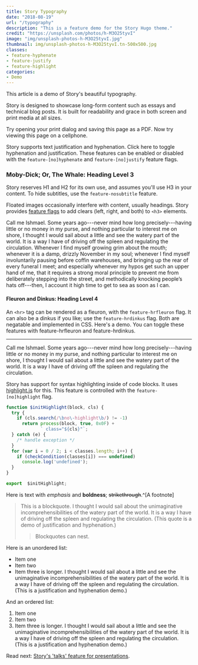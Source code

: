 ```yaml
---
title: Story Typography
date: "2018-08-19"
url: "/typography"
description: "This is a feature demo for the Story Hugo theme."
credit: "https://unsplash.com/photos/h-M3O25tyvI"
image: "img/unsplash-photos-h-M3O25tyvI.jpg"
thumbnail: img/unsplash-photos-h-M3O25tyvI.tn-500x500.jpg
classes:
- feature-hyphenate
- feature-justify
- feature-highlight
categories:
- Demo
---
```

This article is a demo of Story's beautiful typography.

Story is designed to showcase long-form content such as essays and technical
blog posts.  It is built for readability and grace in both screen and print
media at all sizes.  
<!--more-->

Try opening your print dialog and saving this page as a
PDF. Now try viewing this page on a cellphone.

Story supports text justification and hyphenation. Click here to toggle <a
id="hyph">hyphenation</a> and <a id="just">justification</a>. These features can
be enabled or disabled with the `feature-[no]hyphenate` and
`feature-[no]justify` feature flags.

### Moby-Dick; Or, The Whale: Heading Level 3

Story reserves H1 and H2 for its own use, and assumes you'll use H3 in your content.
To hide subtitles, use the `feature-nosubtitle` feature.

Floated images occasionally interfere with content, usually headings.
Story provides [feature flags](/features) to add clears (left, right, and both) to `<h3>` elements.

Call me Ishmael. Some years ago---never mind how long precisely---having little or no money in my purse, and nothing particular to interest me on shore, I thought I would sail about a little and see the watery part of the world. It is a way I have of driving off the spleen and regulating the circulation. Whenever I find myself growing grim about the mouth; whenever it is a damp, drizzly November in my soul; whenever I find myself involuntarily pausing before coffin warehouses, and bringing up the rear of every funeral I meet; and especially whenever my hypos get such an upper hand of me, that it requires a strong moral principle to prevent me from deliberately stepping into the street, and methodically knocking people’s hats off---then, I account it high time to get to sea as soon as I can.

#### Fleuron and Dinkus: Heading Level 4

An `<hr>` tag can be rendered as a fleuron, with the `feature-hrfleuron` flag. It
can also be a dinkus if you like; use the `feature-hrdinkus` flag. Both are
negatable and implemented in CSS. Here's a demo. You can toggle these features
with <a id="fleuron">feature-hrfleuron</a> and <a id="dinkus">feature-hrdinkus</a>.

----

Call me Ishmael. Some years ago---never mind how long precisely---having little or no money in my purse, and nothing particular to interest me on shore, I thought I would sail about a little and see the watery part of the world. It is a way I have of driving off the spleen and regulating the circulation.

Story has support for syntax highlighting inside of code blocks. It uses
[highlight.js](https://highlightjs.org/) for this. This feature is controlled with the `feature-[no]highlight` flag.

```javascript
function $initHighlight(block, cls) {
  try {
    if (cls.search(/\bno\-highlight\b/) != -1)
      return process(block, true, 0x0F) +
             ` class="${cls}"`;
  } catch (e) {
    /* handle exception */
  }
  for (var i = 0 / 2; i < classes.length; i++) {
    if (checkCondition(classes[i]) === undefined)
      console.log('undefined');
  }
}

export  $initHighlight;
```

Here is text with _emphasis_ and **boldness**; ~~strikethrough~~.^[A footnote]

> This is a blockquote. I thought I would sail about the unimaginative incomprehensibilities of the watery part of the world. It is a way I have of driving off the spleen and regulating the circulation. (This quote is a demo of justification and hyphenation.)
>
>> Blockquotes can nest.

Here is an unordered list:

- Item one
- Item two
- Item three is longer. I thought I would sail about a little and see the unimaginative incomprehensibilities of the watery part of the world. It is a way I have of driving off the spleen and regulating the circulation. (This is a justification and hyphenation demo.)

And an ordered list:

1. Item one
1. Item two
1. Item three is longer. I thought I would sail about a little and see the unimaginative incomprehensibilities of the watery part of the world. It is a way I have of driving off the spleen and regulating the circulation. (This is a justification and hyphenation demo.)

<script type="text/javascript">
$( "#hyph" ).click(function() {
   $("body").toggleClass("feature-hyphenate");
});
$( "#just" ).click(function() {
   $("body").toggleClass("feature-justify");
});
$( "#fleuron" ).click(function() {
   $("body").toggleClass("feature-hrfleuron");
});
$( "#dinkus" ).click(function() {
   $("body").toggleClass("feature-hrdinkus");
});
</script>

Read next: [Story's 'talks' feature for presentations](/talks/adirondack/).

